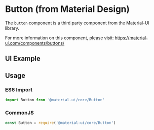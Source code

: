 # Button (from Material Design)

The `button` component is a third party component from the Material-UI library. 

For more information on this component, please visit: https://material-ui.com/components/buttons/

## UI Example

<!-- STORY -->

## Usage

### ES6 Import
```js
import Button from '@material-ui/core/Button'
```

### CommonJS

```js
const Button = require('@material-ui/core/Button')
```